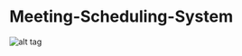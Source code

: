# Meeting-Scheduling-System
![alt tag](https://raw.github.com/kenschnall/Meeting-Scheduling-System/master/demo.gif)
